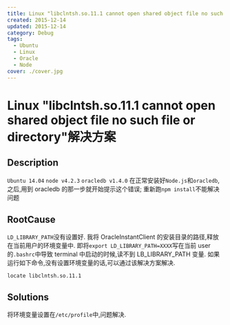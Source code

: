 ```yaml
---
title: Linux "libclntsh.so.11.1 cannot open shared object file no such file or directory"解决方案
created: 2015-12-14
updated: 2015-12-14
category: Debug
tags:
  - Ubuntu
  - Linux
  - Oracle
  - Node
cover: ./cover.jpg
---
```


# Linux "libclntsh.so.11.1 cannot open shared object file no such file or directory"解决方案

## Description

`Ubuntu 14.04` `node v4.2.3` `oracledb v1.4.0` 在正常安装好`Node.js`和`oracledb`,之后,用到 oracledb 的那一步就开始提示这个错误; 重新跑`npm install`不能解决问题

## RootCause

`LD_LIBRARY_PATH`没有设置好. 我将 OracleInstantClient 的安装目录的路径,释放在当前用户的环境变量中. 即将`export LD_LIBRARY_PATH=XXXX`写在当前 user 的`.bashrc`中导致 terminal 中启动的时候,读不到 LB_LIBRARY_PATH 变量. 如果运行如下命令,没有设置环境变量的话,可以通过该解决方案解决.

```
locate libclntsh.so.11.1
```

## Solutions

将环境变量设置在`/etc/profile`中,问题解决.
